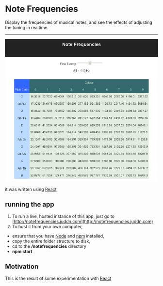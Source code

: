 # Note Frequencies

Display the frequencies of musical notes, and see the effects of adjusting the tuning in realtime.


----------


![Screenshot](https://github.com/jniemann66/noteFrequencies/blob/master/Screenshot-desktop.PNG)

it was written using [React](https://facebook.github.io/react/ "React")

## running the app

1. To run a live, hosted instance of this app, just go to [http://notefrequencies.juddn.com](http://notefrequencies.juddn.com)
2. To host it from your own computer, 

 - ensure that you have [Node](https://nodejs.org/en/ "Node") and [npm](https://www.npmjs.com/ "npm") installed, 
 - copy the entire folder structure to disk, 
 - cd to the **/notefrequencies** directory
 - **npm start**

## Motivation

This is the result of some experimentation with [React](https://facebook.github.io/react/ "React")